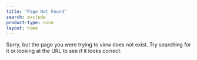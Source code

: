 ```yaml
---
title: "Page Not Found"
search: exclude
product-type: none
layout: home
---  
```


Sorry, but the page you were trying to view does not exist. Try searching for it or looking at the URL to see if it looks correct.
